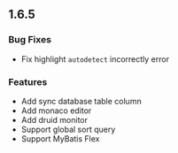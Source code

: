 ## 1.6.5

### Bug Fixes

 * Fix highlight `autodetect` incorrectly error

### Features

 * Add sync database table column
 * Add monaco editor
 * Add druid monitor
 * Support global sort query
 * Support MyBatis Flex
